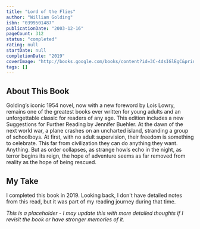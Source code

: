 ```yaml
---
title: "Lord of the Flies"
author: "William Golding"
isbn: "0399501487"
publicationDate: "2003-12-16"
pageCount: 312
status: "completed"
rating: null
startDate: null
completionDate: "2019"
coverImage: "http://books.google.com/books/content?id=3C-4dsIGlEgC&printsec=frontcover&img=1&zoom=1&source=gbs_api"
tags: []
---
```


## About This Book

Golding’s iconic 1954 novel, now with a new foreword by Lois Lowry, remains one of the greatest books ever written for young adults and an unforgettable classic for readers of any age. This edition includes a new Suggestions for Further Reading by Jennifer Buehler. At the dawn of the next world war, a plane crashes on an uncharted island, stranding a group of schoolboys. At first, with no adult supervision, their freedom is something to celebrate. This far from civilization they can do anything they want. Anything. But as order collapses, as strange howls echo in the night, as terror begins its reign, the hope of adventure seems as far removed from reality as the hope of being rescued.

## My Take

I completed this book in 2019. Looking back, I don't have detailed notes from this read, but it was part of my reading journey during that time.

_This is a placeholder - I may update this with more detailed thoughts if I revisit the book or have stronger memories of it._
